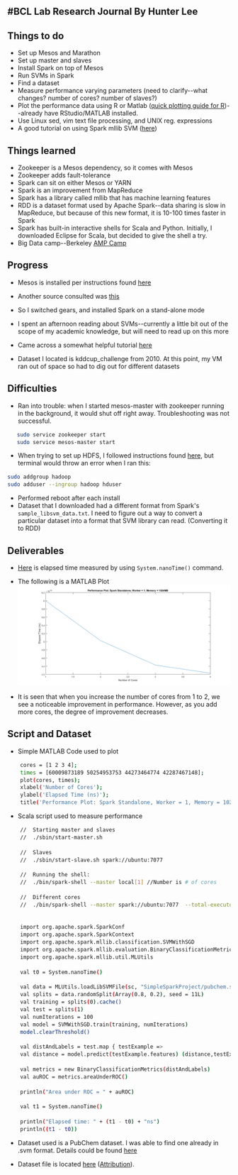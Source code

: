 #BCL Lab Research Journal By Hunter Lee
----------------------------


## Things to do ##

 - Set up Mesos and Marathon
 - Set up master and slaves
 - Install Spark on top of Mesos
 - Run SVMs in Spark
 - Find a dataset
 - Measure performance varying parameters (need to clarify--what changes? number of cores? number of slaves?)
 - Plot the performance data using R or Matlab ([quick plotting guide for R](http://www.statmethods.net/graphs/scatterplot.html))--already have RStudio/MATLAB installed.
 - Use Linux sed, vim text file processing, and UNIX reg. expressions
 - A good tutorial on using Spark mllib SVM ([here](https://github.com/mcapuccini/spark-tutorial))

## Things learned ##

 - Zookeeper is a Mesos dependency, so it comes with Mesos
 - Zookeeper adds fault-tolerance
 - Spark can sit on either Mesos or YARN
 - Spark is an improvement from MapReduce
 - Spark has a library called mllib that has machine learning features
 - RDD is a dataset format used by Apache Spark--data sharing is slow in MapReduce, but because of this new format, it is 10-100 times faster in Spark
 - Spark has built-in interactive shells for Scala and Python. Initially, I downloaded Eclipse for Scala, but decided to give the shell a try.
 - Big Data camp--Berkeley [AMP Camp](http://ampcamp.berkeley.edu/6/)

## Progress ##

 - Mesos is installed per instructions found [here](https://open.mesosphere.com/getting-started/install/)
 
 - Another source consulted was [this](https://www.digitalocean.com/community/tutorials/how-to-configure-a-production-ready-mesosphere-cluster-on-ubuntu-14-04)

    
    
 - So I switched gears, and installed Spark on a stand-alone mode
 - I spent an afternoon reading about SVMs--currently a little bit out of the scope of my academic knowledge, but will need to read up on this more
 - Came across a somewhat helpful tutorial [here](http://web.cs.ucla.edu/~mtgarip/linear.html)
 - Dataset I located is kddcup_challenge from 2010. At this point, my VM ran out of space so had to dig out for different datasets

## Difficulties ##

 - Ran into trouble: when I started mesos-master with zookeeper running in the background, it would shut off right away. Troubleshooting was not successful.
 
```sh
   sudo service zookeeper start
   sudo service mesos-master start
```


 - When trying to set up HDFS, I followed instructions found [here](http://www.michael-noll.com/tutorials/running-hadoop-on-ubuntu-linux-single-node-cluster/), but terminal would throw an error when I ran this: 

```sh
sudo addgroup hadoop
sudo adduser --ingroup hadoop hduser
```

 - Performed reboot after each install
 - Dataset that I downloaded had a different format from Spark's `sample_libsvm_data.txt`. I need to figure out a way to convert a particular dataset into a format that SVM library can read. (Converting it to RDD)


## Deliverables ##

- [Here](https://docs.google.com/spreadsheets/d/1-mFhtp_NncUUs5-h-z6MeQCSnZJQvV9UDCOnsH6N1ZY/edit?usp=sharing) is elapsed time measured by using  `System.nanoTime()` command.

- The following is a MATLAB Plot
![Elapsed Time (ns) vs Number of Cores](https://github.com/narendly/narendly.github.io/blob/master/Plot.png?raw=true)

- It is seen that when you increase the number of cores from 1 to 2, we see a noticeable improvement in performance. However, as you add more cores, the degree of improvement decreases.

## Script and Dataset ##

- Simple MATLAB Code used to plot

```sh
    cores = [1 2 3 4];
    times = [60009873189 50254953753 44273464774 42287467148]; 
    plot(cores, times); 
    xlabel('Number of Cores'); 
    ylabel('Elapsed Time (ns)'); 
    title('Performance Plot: Spark Standalone, Worker = 1, Memory = 1024MB');
```


- Scala script used to measure performance

```sh
    //  Starting master and slaves
    //  ./sbin/start-master.sh
    
    //  Slaves
    //  ./sbin/start-slave.sh spark://ubuntu:7077 
    
    //  Running the shell:
    //  ./bin/spark-shell --master local[1] //Number is # of cores
    
    //  Different cores
    //  ./bin/spark-shell --master spark://ubuntu:7077  --total-executor-cores <numCores>
    
    
    import org.apache.spark.SparkConf
    import org.apache.spark.SparkContext
    import org.apache.spark.mllib.classification.SVMWithSGD
    import org.apache.spark.mllib.evaluation.BinaryClassificationMetrics
    import org.apache.spark.mllib.util.MLUtils
    
    val t0 = System.nanoTime()
    
    val data = MLUtils.loadLibSVMFile(sc, "SimpleSparkProject/pubchem.svm")
    val splits = data.randomSplit(Array(0.8, 0.2), seed = 11L) 
    val training = splits(0).cache() 
    val test = splits(1)
    val numIterations = 100
    val model = SVMWithSGD.train(training, numIterations)
    model.clearThreshold()
    
    val distAndLabels = test.map { testExample =>
    val distance = model.predict(testExample.features) (distance,testExample.label) }
    
    val metrics = new BinaryClassificationMetrics(distAndLabels)
    val auROC = metrics.areaUnderROC()
    
    println("Area under ROC = " + auROC)
    
    val t1 = System.nanoTime()
    
    println("Elapsed time: " + (t1 - t0) + "ns")
    println((t1 - t0))
```


- Dataset used is a PubChem dataset. I was able to find one already in .svm format. Details could be found [here](http://www.ncbi.nlm.nih.gov/pubmed/18829357)

- Dataset file is located [here](https://github.com/narendly/narendly.github.io/blob/master/pubchem.svm) ([Attribution](https://github.com/mcapuccini/spark-tutorial/blob/master/spark-tutorial/pubchem.svm)).
